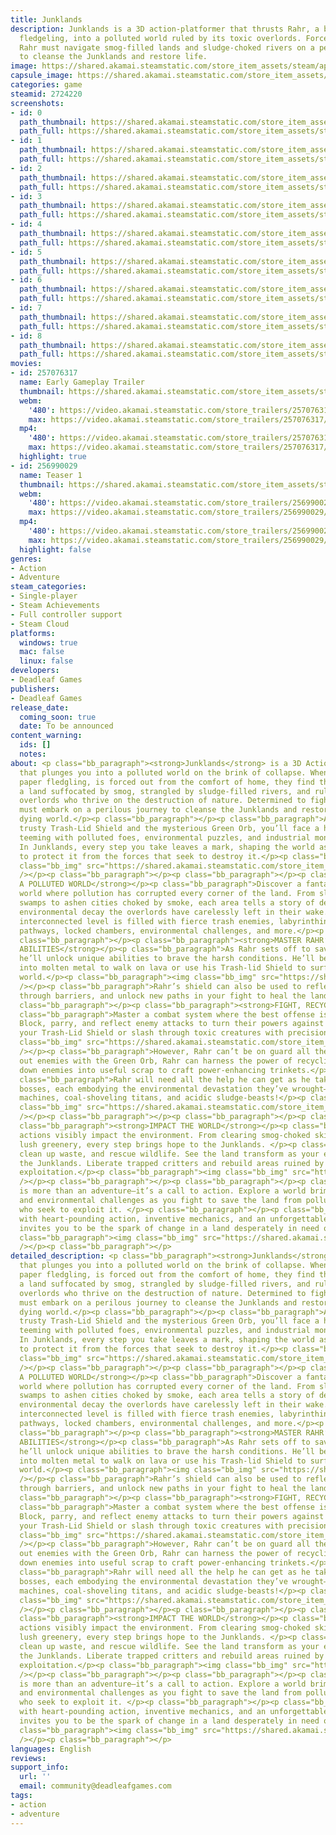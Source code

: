 ```yaml
---
title: Junklands
description: Junklands is a 3D action-platformer that thrusts Rahr, a brave paper
  fledgeling, into a polluted world ruled by its toxic overlords. Forced from home,
  Rahr must navigate smog-filled lands and sludge-choked rivers on a perilous quest
  to cleanse the Junklands and restore life.
image: https://shared.akamai.steamstatic.com/store_item_assets/steam/apps/2724220/header.jpg?t=1733907076
capsule_image: https://shared.akamai.steamstatic.com/store_item_assets/steam/apps/2724220/capsule_231x87.jpg?t=1733907076
categories: game
steamid: 2724220
screenshots:
- id: 0
  path_thumbnail: https://shared.akamai.steamstatic.com/store_item_assets/steam/apps/2724220/ss_18637972d0bf56d8cb06a478de1830d61e918d76.600x338.jpg?t=1733907076
  path_full: https://shared.akamai.steamstatic.com/store_item_assets/steam/apps/2724220/ss_18637972d0bf56d8cb06a478de1830d61e918d76.1920x1080.jpg?t=1733907076
- id: 1
  path_thumbnail: https://shared.akamai.steamstatic.com/store_item_assets/steam/apps/2724220/ss_12746bc3e6794adaea55e24993defdd98af76f23.600x338.jpg?t=1733907076
  path_full: https://shared.akamai.steamstatic.com/store_item_assets/steam/apps/2724220/ss_12746bc3e6794adaea55e24993defdd98af76f23.1920x1080.jpg?t=1733907076
- id: 2
  path_thumbnail: https://shared.akamai.steamstatic.com/store_item_assets/steam/apps/2724220/ss_5dd7267d0de43bfa5ec190ecd41591a8740e4698.600x338.jpg?t=1733907076
  path_full: https://shared.akamai.steamstatic.com/store_item_assets/steam/apps/2724220/ss_5dd7267d0de43bfa5ec190ecd41591a8740e4698.1920x1080.jpg?t=1733907076
- id: 3
  path_thumbnail: https://shared.akamai.steamstatic.com/store_item_assets/steam/apps/2724220/ss_268eebfbd902037f19bce95d4b59b55e2f869fe3.600x338.jpg?t=1733907076
  path_full: https://shared.akamai.steamstatic.com/store_item_assets/steam/apps/2724220/ss_268eebfbd902037f19bce95d4b59b55e2f869fe3.1920x1080.jpg?t=1733907076
- id: 4
  path_thumbnail: https://shared.akamai.steamstatic.com/store_item_assets/steam/apps/2724220/ss_9bc8ba078e9a4a0aad45bca24bae1ded4b764125.600x338.jpg?t=1733907076
  path_full: https://shared.akamai.steamstatic.com/store_item_assets/steam/apps/2724220/ss_9bc8ba078e9a4a0aad45bca24bae1ded4b764125.1920x1080.jpg?t=1733907076
- id: 5
  path_thumbnail: https://shared.akamai.steamstatic.com/store_item_assets/steam/apps/2724220/ss_4b22c57485f5cf1016ab75764e1a89b2f7f5c531.600x338.jpg?t=1733907076
  path_full: https://shared.akamai.steamstatic.com/store_item_assets/steam/apps/2724220/ss_4b22c57485f5cf1016ab75764e1a89b2f7f5c531.1920x1080.jpg?t=1733907076
- id: 6
  path_thumbnail: https://shared.akamai.steamstatic.com/store_item_assets/steam/apps/2724220/ss_4062a35a637d423f7b85e73f69e7d7e35d431753.600x338.jpg?t=1733907076
  path_full: https://shared.akamai.steamstatic.com/store_item_assets/steam/apps/2724220/ss_4062a35a637d423f7b85e73f69e7d7e35d431753.1920x1080.jpg?t=1733907076
- id: 7
  path_thumbnail: https://shared.akamai.steamstatic.com/store_item_assets/steam/apps/2724220/ss_072df10316bfda383d1d03984801c426f018f43b.600x338.jpg?t=1733907076
  path_full: https://shared.akamai.steamstatic.com/store_item_assets/steam/apps/2724220/ss_072df10316bfda383d1d03984801c426f018f43b.1920x1080.jpg?t=1733907076
- id: 8
  path_thumbnail: https://shared.akamai.steamstatic.com/store_item_assets/steam/apps/2724220/ss_7d446a37eff9b99cbd15fc97f7342305bb3515ac.600x338.jpg?t=1733907076
  path_full: https://shared.akamai.steamstatic.com/store_item_assets/steam/apps/2724220/ss_7d446a37eff9b99cbd15fc97f7342305bb3515ac.1920x1080.jpg?t=1733907076
movies:
- id: 257076317
  name: Early Gameplay Trailer
  thumbnail: https://shared.akamai.steamstatic.com/store_item_assets/steam/apps/257076317/0a427e4e3ad52bc825804c5d099148053ba96f9d/movie_600x337.jpg?t=1732505584
  webm:
    '480': https://video.akamai.steamstatic.com/store_trailers/257076317/movie480_vp9.webm?t=1732505584
    max: https://video.akamai.steamstatic.com/store_trailers/257076317/movie_max_vp9.webm?t=1732505584
  mp4:
    '480': https://video.akamai.steamstatic.com/store_trailers/257076317/movie480.mp4?t=1732505584
    max: https://video.akamai.steamstatic.com/store_trailers/257076317/movie_max.mp4?t=1732505584
  highlight: true
- id: 256990029
  name: Teaser 1
  thumbnail: https://shared.akamai.steamstatic.com/store_item_assets/steam/apps/256990029/movie.293x165.jpg?t=1703021421
  webm:
    '480': https://video.akamai.steamstatic.com/store_trailers/256990029/movie480_vp9.webm?t=1703021421
    max: https://video.akamai.steamstatic.com/store_trailers/256990029/movie_max_vp9.webm?t=1703021421
  mp4:
    '480': https://video.akamai.steamstatic.com/store_trailers/256990029/movie480.mp4?t=1703021421
    max: https://video.akamai.steamstatic.com/store_trailers/256990029/movie_max.mp4?t=1703021421
  highlight: false
genres:
- Action
- Adventure
steam_categories:
- Single-player
- Steam Achievements
- Full controller support
- Steam Cloud
platforms:
  windows: true
  mac: false
  linux: false
developers:
- Deadleaf Games
publishers:
- Deadleaf Games
release_date:
  coming_soon: true
  date: To be announced
content_warning:
  ids: []
  notes:
about: <p class="bb_paragraph"><strong>Junklands</strong> is a 3D Action-Platformer
  that plunges you into a polluted world on the brink of collapse. When Rahr, a naive
  paper fledgling, is forced out from the comfort of home, they find themselves in
  a land suffocated by smog, strangled by sludge-filled rivers, and ruled by ruthless
  overlords who thrive on the destruction of nature. Determined to fight back, Rahr
  must embark on a perilous journey to cleanse the Junklands and restore life to a
  dying world.</p><p class="bb_paragraph"></p><p class="bb_paragraph">Armed with your
  trusty Trash-Lid Shield and the mysterious Green Orb, you’ll face a hazardous realm
  teeming with polluted foes, environmental puzzles, and industrial monstrosities.
  In Junklands, every step you take leaves a mark, shaping the world as you strive
  to protect it from the forces that seek to destroy it.</p><p class="bb_paragraph"><img
  class="bb_img" src="https://shared.akamai.steamstatic.com/store_item_assets/steam/apps/2724220/extras/AD_4nXfjFlHSqejLr9COI5GqJdP29SNtCCNyNfKNOvDh1Y2ckVqgp3eCXS5EJA4uPwoDtIVxYKkcUt6Fpm4Qa9OVj6qXS7vNlBxDg29o_kUHfDaYOYoorWpbaWHzCI4aEYXkRwzCyqEBCw.gif?t=1733907076"
  /></p><p class="bb_paragraph"></p><p class="bb_paragraph"></p><p class="bb_paragraph"><strong>RESTORE
  A POLLUTED WORLD</strong></p><p class="bb_paragraph">Discover a fantastically grim
  world where pollution has corrupted every corner of the land. From sludge-covered
  swamps to ashen cities choked by smoke, each area tells a story of destruction and
  environmental decay the overlords have carelessly left in their wake.</p><p class="bb_paragraph">Each
  interconnected level is filled with fierce trash enemies, labyrinthine zones, hidden
  pathways, locked chambers, environmental challenges, and more.</p><p class="bb_paragraph"></p><p
  class="bb_paragraph"></p><p class="bb_paragraph"><strong>MASTER RAHR’S JUNK-THEMED
  ABILITIES</strong></p><p class="bb_paragraph">As Rahr sets off to save the Junklands,
  he’ll unlock unique abilities to brave the harsh conditions. He’ll be able to transform
  into molten metal to walk on lava or use his Trash-lid Shield to surf through the
  world.</p><p class="bb_paragraph"><img class="bb_img" src="https://shared.akamai.steamstatic.com/store_item_assets/steam/apps/2724220/extras/AD_4nXeosEZKj0mc_omKdg1DCqQNrYeDdQ1Swsg18UU3dJMmVSZHzHutAxWYPtK7SqemTWr_6vVNcd6xHvOeMq6WCYyS3GCyt5YFEQASIy1kO9Jq1XiAFLywo82sUxfDlgRaXvVhQbNQiQ.gif?t=1733907076"
  /></p><p class="bb_paragraph">Rahr’s shield can also be used to reflect light, cut
  through barriers, and unlock new paths in your fight to heal the land.</p><p class="bb_paragraph"></p><p
  class="bb_paragraph"></p><p class="bb_paragraph"><strong>FIGHT, RECYCLE, REPEAT</strong></p><p
  class="bb_paragraph">Master a combat system where the best offense is a good defense.
  Block, parry, and reflect enemy attacks to turn their powers against them. Throw
  your Trash-Lid Shield or slash through toxic creatures with precision.</p><p class="bb_paragraph"><img
  class="bb_img" src="https://shared.akamai.steamstatic.com/store_item_assets/steam/apps/2724220/extras/AD_4nXdTcaa3tsboIZYHHVW1JYFaJBU9VNt0H0i8XQTPGQI6A5OYs7hKJUByYr_nHaBX655J6zJ0H4JCPCvB6nGdYAB6lrNXwvEswCWrNXCtC_8t-XlPTthgqugBAEmVHvD5sDfY-hz4Lw.gif?t=1733907076"
  /></p><p class="bb_paragraph">However, Rahr can’t be on guard all the time! By taking
  out enemies with the Green Orb, Rahr can harness the power of recycling to break
  down enemies into useful scrap to craft power-enhancing trinkets.</p><p class="bb_paragraph"></p><p
  class="bb_paragraph">Rahr will need all the help he can get as he takes on ferocious
  bosses, each embodying the environmental devastation they’ve wrought—giant smog-spewing
  machines, coal-shoveling titans, and acidic sludge-beasts!</p><p class="bb_paragraph"><img
  class="bb_img" src="https://shared.akamai.steamstatic.com/store_item_assets/steam/apps/2724220/extras/AD_4nXcn1yFhoW7Tp4xw4SKW0530sDIZWozCJkMNZKan37JfBc2HQmSqseZLldsPO8ayDUTg2QHK3SKn-cd65rm6OkJqQfZ0jPERNOUsFpBGveRS5GoqbQBJaRIFlsOnsdNKA-N9qkHbmA.gif?t=1733907076"
  /></p><p class="bb_paragraph"></p><p class="bb_paragraph"></p><p class="bb_paragraph"></p><p
  class="bb_paragraph"><strong>IMPACT THE WORLD</strong></p><p class="bb_paragraph">Your
  actions visibly impact the environment. From clearing smog-choked skies to restoring
  lush greenery, every step brings hope to the Junklands. </p><p class="bb_paragraph">Recycle,
  clean up waste, and rescue wildlife. See the land transform as your efforts heal
  the Junklands. Liberate trapped critters and rebuild areas ruined by industrial
  exploitation.</p><p class="bb_paragraph"><img class="bb_img" src="https://shared.akamai.steamstatic.com/store_item_assets/steam/apps/2724220/extras/AD_4nXdhfTL4j893sDsB0QrZDWNfXQYQUOewSTJSepVkqEAc3H8di4duHLYfXIHaNtuaemF7HV6XXtTU2DN5O5L4ha95vQzMMYC71TOUUr1uas_DP1mJRo_Dy3Qh38EAR1h6Chu9QbtH.gif?t=1733907076"
  /></p><p class="bb_paragraph"></p><p class="bb_paragraph"></p><p class="bb_paragraph">Junklands
  is more than an adventure—it’s a call to action. Explore a world brimming with creativity
  and environmental challenges as you fight to save the land from pollution and those
  who seek to exploit it. </p><p class="bb_paragraph"></p><p class="bb_paragraph">Packed
  with heart-pounding action, inventive mechanics, and an unforgettable world, Junklands
  invites you to be the spark of change in a land desperately in need of a hero.</p><p
  class="bb_paragraph"><img class="bb_img" src="https://shared.akamai.steamstatic.com/store_item_assets/steam/apps/2724220/extras/AD_4nXeQxOnkvt7s2tUZaUgWz-4X2AJIHCJfCvmma3snDJd1R55JurNC6rtA196wsqUyAbUXKeQEhqVq_wZt12ast6mawi3HlPcCwRZAxdRh1BRCbXb2Il-l8paK4wjCrKtDAA0EWjWe3g.png?t=1733907076"
  /></p><p class="bb_paragraph"></p>
detailed_description: <p class="bb_paragraph"><strong>Junklands</strong> is a 3D Action-Platformer
  that plunges you into a polluted world on the brink of collapse. When Rahr, a naive
  paper fledgling, is forced out from the comfort of home, they find themselves in
  a land suffocated by smog, strangled by sludge-filled rivers, and ruled by ruthless
  overlords who thrive on the destruction of nature. Determined to fight back, Rahr
  must embark on a perilous journey to cleanse the Junklands and restore life to a
  dying world.</p><p class="bb_paragraph"></p><p class="bb_paragraph">Armed with your
  trusty Trash-Lid Shield and the mysterious Green Orb, you’ll face a hazardous realm
  teeming with polluted foes, environmental puzzles, and industrial monstrosities.
  In Junklands, every step you take leaves a mark, shaping the world as you strive
  to protect it from the forces that seek to destroy it.</p><p class="bb_paragraph"><img
  class="bb_img" src="https://shared.akamai.steamstatic.com/store_item_assets/steam/apps/2724220/extras/AD_4nXfjFlHSqejLr9COI5GqJdP29SNtCCNyNfKNOvDh1Y2ckVqgp3eCXS5EJA4uPwoDtIVxYKkcUt6Fpm4Qa9OVj6qXS7vNlBxDg29o_kUHfDaYOYoorWpbaWHzCI4aEYXkRwzCyqEBCw.gif?t=1733907076"
  /></p><p class="bb_paragraph"></p><p class="bb_paragraph"></p><p class="bb_paragraph"><strong>RESTORE
  A POLLUTED WORLD</strong></p><p class="bb_paragraph">Discover a fantastically grim
  world where pollution has corrupted every corner of the land. From sludge-covered
  swamps to ashen cities choked by smoke, each area tells a story of destruction and
  environmental decay the overlords have carelessly left in their wake.</p><p class="bb_paragraph">Each
  interconnected level is filled with fierce trash enemies, labyrinthine zones, hidden
  pathways, locked chambers, environmental challenges, and more.</p><p class="bb_paragraph"></p><p
  class="bb_paragraph"></p><p class="bb_paragraph"><strong>MASTER RAHR’S JUNK-THEMED
  ABILITIES</strong></p><p class="bb_paragraph">As Rahr sets off to save the Junklands,
  he’ll unlock unique abilities to brave the harsh conditions. He’ll be able to transform
  into molten metal to walk on lava or use his Trash-lid Shield to surf through the
  world.</p><p class="bb_paragraph"><img class="bb_img" src="https://shared.akamai.steamstatic.com/store_item_assets/steam/apps/2724220/extras/AD_4nXeosEZKj0mc_omKdg1DCqQNrYeDdQ1Swsg18UU3dJMmVSZHzHutAxWYPtK7SqemTWr_6vVNcd6xHvOeMq6WCYyS3GCyt5YFEQASIy1kO9Jq1XiAFLywo82sUxfDlgRaXvVhQbNQiQ.gif?t=1733907076"
  /></p><p class="bb_paragraph">Rahr’s shield can also be used to reflect light, cut
  through barriers, and unlock new paths in your fight to heal the land.</p><p class="bb_paragraph"></p><p
  class="bb_paragraph"></p><p class="bb_paragraph"><strong>FIGHT, RECYCLE, REPEAT</strong></p><p
  class="bb_paragraph">Master a combat system where the best offense is a good defense.
  Block, parry, and reflect enemy attacks to turn their powers against them. Throw
  your Trash-Lid Shield or slash through toxic creatures with precision.</p><p class="bb_paragraph"><img
  class="bb_img" src="https://shared.akamai.steamstatic.com/store_item_assets/steam/apps/2724220/extras/AD_4nXdTcaa3tsboIZYHHVW1JYFaJBU9VNt0H0i8XQTPGQI6A5OYs7hKJUByYr_nHaBX655J6zJ0H4JCPCvB6nGdYAB6lrNXwvEswCWrNXCtC_8t-XlPTthgqugBAEmVHvD5sDfY-hz4Lw.gif?t=1733907076"
  /></p><p class="bb_paragraph">However, Rahr can’t be on guard all the time! By taking
  out enemies with the Green Orb, Rahr can harness the power of recycling to break
  down enemies into useful scrap to craft power-enhancing trinkets.</p><p class="bb_paragraph"></p><p
  class="bb_paragraph">Rahr will need all the help he can get as he takes on ferocious
  bosses, each embodying the environmental devastation they’ve wrought—giant smog-spewing
  machines, coal-shoveling titans, and acidic sludge-beasts!</p><p class="bb_paragraph"><img
  class="bb_img" src="https://shared.akamai.steamstatic.com/store_item_assets/steam/apps/2724220/extras/AD_4nXcn1yFhoW7Tp4xw4SKW0530sDIZWozCJkMNZKan37JfBc2HQmSqseZLldsPO8ayDUTg2QHK3SKn-cd65rm6OkJqQfZ0jPERNOUsFpBGveRS5GoqbQBJaRIFlsOnsdNKA-N9qkHbmA.gif?t=1733907076"
  /></p><p class="bb_paragraph"></p><p class="bb_paragraph"></p><p class="bb_paragraph"></p><p
  class="bb_paragraph"><strong>IMPACT THE WORLD</strong></p><p class="bb_paragraph">Your
  actions visibly impact the environment. From clearing smog-choked skies to restoring
  lush greenery, every step brings hope to the Junklands. </p><p class="bb_paragraph">Recycle,
  clean up waste, and rescue wildlife. See the land transform as your efforts heal
  the Junklands. Liberate trapped critters and rebuild areas ruined by industrial
  exploitation.</p><p class="bb_paragraph"><img class="bb_img" src="https://shared.akamai.steamstatic.com/store_item_assets/steam/apps/2724220/extras/AD_4nXdhfTL4j893sDsB0QrZDWNfXQYQUOewSTJSepVkqEAc3H8di4duHLYfXIHaNtuaemF7HV6XXtTU2DN5O5L4ha95vQzMMYC71TOUUr1uas_DP1mJRo_Dy3Qh38EAR1h6Chu9QbtH.gif?t=1733907076"
  /></p><p class="bb_paragraph"></p><p class="bb_paragraph"></p><p class="bb_paragraph">Junklands
  is more than an adventure—it’s a call to action. Explore a world brimming with creativity
  and environmental challenges as you fight to save the land from pollution and those
  who seek to exploit it. </p><p class="bb_paragraph"></p><p class="bb_paragraph">Packed
  with heart-pounding action, inventive mechanics, and an unforgettable world, Junklands
  invites you to be the spark of change in a land desperately in need of a hero.</p><p
  class="bb_paragraph"><img class="bb_img" src="https://shared.akamai.steamstatic.com/store_item_assets/steam/apps/2724220/extras/AD_4nXeQxOnkvt7s2tUZaUgWz-4X2AJIHCJfCvmma3snDJd1R55JurNC6rtA196wsqUyAbUXKeQEhqVq_wZt12ast6mawi3HlPcCwRZAxdRh1BRCbXb2Il-l8paK4wjCrKtDAA0EWjWe3g.png?t=1733907076"
  /></p><p class="bb_paragraph"></p>
languages: English
reviews:
support_info:
  url: ''
  email: community@deadleafgames.com
tags:
- action
- adventure
---
```


